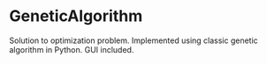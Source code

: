# GeneticAlgorithm
Solution to optimization problem. Implemented using classic genetic algorithm in Python. GUI included.
